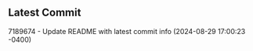 
## Latest Commit
7189674 - Update README with latest commit info (2024-08-29 17:00:23 -0400) <Yunxi-Zhou>
